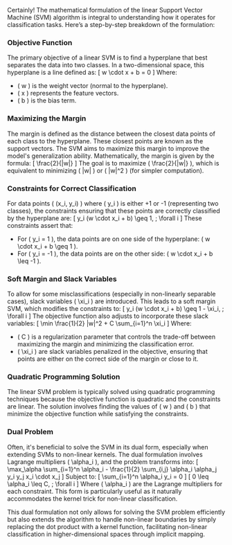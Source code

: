 Certainly! The mathematical formulation of the linear Support Vector Machine (SVM) algorithm is integral to understanding how it operates for classification tasks. Here’s a step-by-step breakdown of the formulation:

### Objective Function
The primary objective of a linear SVM is to find a hyperplane that best separates the data into two classes. In a two-dimensional space, this hyperplane is a line defined as:
\[ w \cdot x + b = 0 \]
Where:
- \( w \) is the weight vector (normal to the hyperplane).
- \( x \) represents the feature vectors.
- \( b \) is the bias term.

### Maximizing the Margin
The margin is defined as the distance between the closest data points of each class to the hyperplane. These closest points are known as the support vectors. The SVM aims to maximize this margin to improve the model's generalization ability. Mathematically, the margin is given by the formula:
\[ \frac{2}{\|w\|} \]
The goal is to maximize \( \frac{2}{\|w\|} \), which is equivalent to minimizing \( \|w\| \) or \( \|w\|^2 \) (for simpler computation).

### Constraints for Correct Classification
For data points \( (x_i, y_i) \) where \( y_i \) is either +1 or -1 (representing two classes), the constraints ensuring that these points are correctly classified by the hyperplane are:
\[ y_i (w \cdot x_i + b) \geq 1, \; \forall i \]
These constraints assert that:
- For \( y_i = 1 \), the data points are on one side of the hyperplane: \( w \cdot x_i + b \geq 1 \).
- For \( y_i = -1 \), the data points are on the other side: \( w \cdot x_i + b \leq -1 \).

### Soft Margin and Slack Variables
To allow for some misclassifications (especially in non-linearly separable cases), slack variables \( \xi_i \) are introduced. This leads to a soft margin SVM, which modifies the constraints to:
\[ y_i (w \cdot x_i + b) \geq 1 - \xi_i, \; \forall i \]
The objective function also adjusts to incorporate these slack variables:
\[ \min \frac{1}{2} \|w\|^2 + C \sum_{i=1}^n \xi_i \]
Where:
- \( C \) is a regularization parameter that controls the trade-off between maximizing the margin and minimizing the classification error.
- \( \xi_i \) are slack variables penalized in the objective, ensuring that points are either on the correct side of the margin or close to it.

### Quadratic Programming Solution
The linear SVM problem is typically solved using quadratic programming techniques because the objective function is quadratic and the constraints are linear. The solution involves finding the values of \( w \) and \( b \) that minimize the objective function while satisfying the constraints.

### Dual Problem
Often, it's beneficial to solve the SVM in its dual form, especially when extending SVMs to non-linear kernels. The dual formulation involves Lagrange multipliers \( \alpha_i \), and the problem transforms into:
\[ \max_\alpha \sum_{i=1}^n \alpha_i - \frac{1}{2} \sum_{i,j} \alpha_i \alpha_j y_i y_j x_i \cdot x_j \]
Subject to:
\[ \sum_{i=1}^n \alpha_i y_i = 0 \]
\[ 0 \leq \alpha_i \leq C, \; \forall i \]
Where \( \alpha_i \) are the Lagrange multipliers for each constraint. This form is particularly useful as it naturally accommodates the kernel trick for non-linear classification.

This dual formulation not only allows for solving the SVM problem efficiently but also extends the algorithm to handle non-linear boundaries by simply replacing the dot product with a kernel function, facilitating non-linear classification in higher-dimensional spaces through implicit mapping.